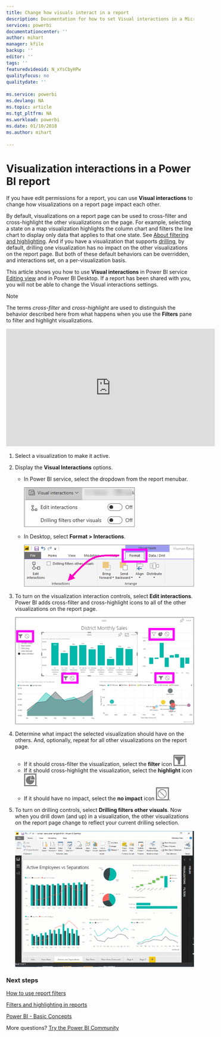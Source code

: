 ```yaml
---
title: Change how visuals interact in a report
description: Documentation for how to set Visual interactions in a Microsoft Power BI service report and a Power BI Desktop report.
services: powerbi
documentationcenter: ''
author: mihart
manager: kfile
backup: ''
editor: ''
tags: ''
featuredvideoid: N_xYsCbyHPw
qualityfocus: no
qualitydate: ''

ms.service: powerbi
ms.devlang: NA
ms.topic: article
ms.tgt_pltfrm: NA
ms.workload: powerbi
ms.date: 01/10/2018
ms.author: mihart

---
```

# Visualization interactions in a Power BI report
If you have edit permissions for a report, you can use **Visual interactions** to change how visualizations on a report page impact each other. 

By default, visualizations on a report page can be used to cross-filter and cross-highlight the other visualizations on the page.
For example, selecting a state on a map visualization highlights the column chart and filters the line chart to display only data that applies to that one state.
See [About filtering and highlighting](power-bi-reports-filters-and-highlighting.md). And if you have a visualization that supports [drilling](power-bi-visualization-drill-down.md), by default, drilling one visualization has no impact on the other visualizations on the report page. But both of these default behaviors can be overridden, and interactions set, on a per-visualization basis.

This article shows you how to use **Visual interactions** in Power BI service [Editing view](service-interact-with-a-report-in-editing-view.md) and in Power BI Desktop. If a report has been shared with you, you will not be able to change the Visual interactions settings.

> [!NOTE]
> The terms *cross-filter* and *cross-highlight* are used to distinguish the behavior described here from what happens when you use the **Filters** pane to filter and highlight visualizations.  
> 
> 

<iframe width="560" height="315" src="https://www.youtube.com/embed/N_xYsCbyHPw?list=PL1N57mwBHtN0JFoKSR0n-tBkUJHeMP2cP" frameborder="0" allowfullscreen></iframe>

1. Select a visualization to make it active.  
2. Display the **Visual Interactions** options.
    - In Power BI service, select the dropdown from the report menubar.

       ![](media/service-reports-visual-interactions/power-bi-visual-interaction.png)

    - In Desktop, select **Format > Interactions**.

        ![](media/service-reports-visual-interactions/pbi-visual-interaction-desktop.png)

3. To turn on the visualization interaction controls, select **Edit interactions**. Power BI adds cross-filter and cross-highlight icons to all of the other visualizations on the report page.
   
    ![](media/service-reports-visual-interactions/power-bi-icons-on.png)
3. Determine what impact the selected visualization should have on the others.  And, optionally, repeat for all other visualizations on the report page.
   
   * If it should cross-filter the visualization, select the **filter** icon ![](media/service-reports-visual-interactions/pbi-filter-icon-outlined.png).
   * If it should cross-highlight the visualization, select the **highlight** icon ![](media/service-reports-visual-interactions/pbi-highlight-icon-outlined.png).
   * If it should have no impact, select the **no impact** icon ![](media/service-reports-visual-interactions/pbi-noimpact-icon-outlined.png).

4. To turn on drilling controls, select **Drilling filters other visuals**.  Now when you drill down (and up) in a visualization, the other visualizations on the report page change to reflect your current drilling selection. 

   ![](media/service-reports-visual-interactions/drill2.gif)

### Next steps
[How to use report filters](power-bi-how-to-report-filter.md)

[Filters and highlighting in reports](power-bi-reports-filters-and-highlighting.md)

[Power BI - Basic Concepts](service-basic-concepts.md)

More questions? [Try the Power BI Community](http://community.powerbi.com/)

